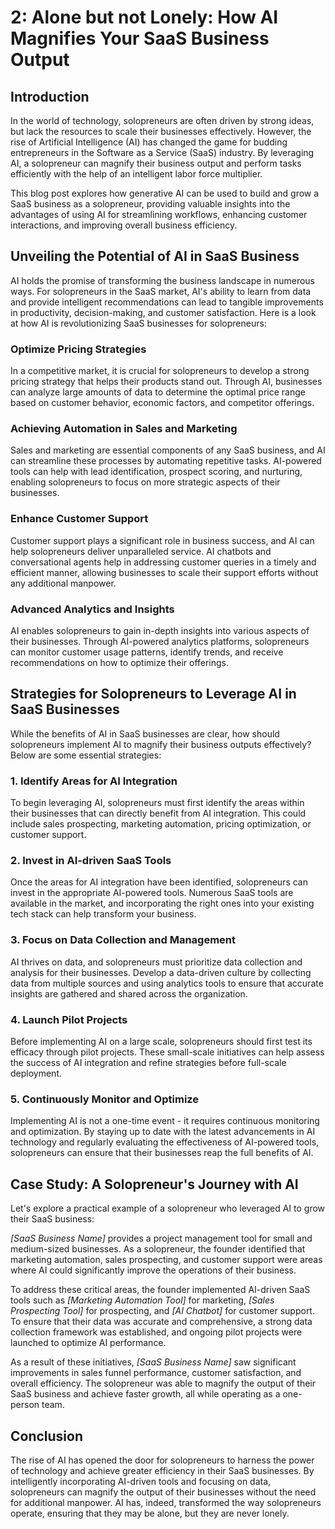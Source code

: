 # 2: Alone but not Lonely: How AI Magnifies Your SaaS Business Output

## Introduction

In the world of technology, solopreneurs are often driven by strong ideas, but lack the resources to scale their businesses effectively. However, the rise of Artificial Intelligence (AI) has changed the game for budding entrepreneurs in the Software as a Service (SaaS) industry. By leveraging AI, a solopreneur can magnify their business output and perform tasks efficiently with the help of an intelligent labor force multiplier.

This blog post explores how generative AI can be used to build and grow a SaaS business as a solopreneur, providing valuable insights into the advantages of using AI for streamlining workflows, enhancing customer interactions, and improving overall business efficiency.

## Unveiling the Potential of AI in SaaS Business

AI holds the promise of transforming the business landscape in numerous ways. For solopreneurs in the SaaS market, AI's ability to learn from data and provide intelligent recommendations can lead to tangible improvements in productivity, decision-making, and customer satisfaction. Here is a look at how AI is revolutionizing SaaS businesses for solopreneurs:

### Optimize Pricing Strategies

In a competitive market, it is crucial for solopreneurs to develop a strong pricing strategy that helps their products stand out. Through AI, businesses can analyze large amounts of data to determine the optimal price range based on customer behavior, economic factors, and competitor offerings.

### Achieving Automation in Sales and Marketing

Sales and marketing are essential components of any SaaS business, and AI can streamline these processes by automating repetitive tasks. AI-powered tools can help with lead identification, prospect scoring, and nurturing, enabling solopreneurs to focus on more strategic aspects of their businesses.

### Enhance Customer Support

Customer support plays a significant role in business success, and AI can help solopreneurs deliver unparalleled service. AI chatbots and conversational agents help in addressing customer queries in a timely and efficient manner, allowing businesses to scale their support efforts without any additional manpower.

### Advanced Analytics and Insights

AI enables solopreneurs to gain in-depth insights into various aspects of their businesses. Through AI-powered analytics platforms, solopreneurs can monitor customer usage patterns, identify trends, and receive recommendations on how to optimize their offerings.

## Strategies for Solopreneurs to Leverage AI in SaaS Businesses

While the benefits of AI in SaaS businesses are clear, how should solopreneurs implement AI to magnify their business outputs effectively? Below are some essential strategies:

### 1. Identify Areas for AI Integration

To begin leveraging AI, solopreneurs must first identify the areas within their businesses that can directly benefit from AI integration. This could include sales prospecting, marketing automation, pricing optimization, or customer support.

### 2. Invest in AI-driven SaaS Tools

Once the areas for AI integration have been identified, solopreneurs can invest in the appropriate AI-powered tools. Numerous SaaS tools are available in the market, and incorporating the right ones into your existing tech stack can help transform your business.

### 3. Focus on Data Collection and Management

AI thrives on data, and solopreneurs must prioritize data collection and analysis for their businesses. Develop a data-driven culture by collecting data from multiple sources and using analytics tools to ensure that accurate insights are gathered and shared across the organization.

### 4. Launch Pilot Projects

Before implementing AI on a large scale, solopreneurs should first test its efficacy through pilot projects. These small-scale initiatives can help assess the success of AI integration and refine strategies before full-scale deployment.

### 5. Continuously Monitor and Optimize

Implementing AI is not a one-time event - it requires continuous monitoring and optimization. By staying up to date with the latest advancements in AI technology and regularly evaluating the effectiveness of AI-powered tools, solopreneurs can ensure that their businesses reap the full benefits of AI.

## Case Study: A Solopreneur's Journey with AI

Let's explore a practical example of a solopreneur who leveraged AI to grow their SaaS business:

*[SaaS Business Name]* provides a project management tool for small and medium-sized businesses. As a solopreneur, the founder identified that marketing automation, sales prospecting, and customer support were areas where AI could significantly improve the operations of their business.

To address these critical areas, the founder implemented AI-driven SaaS tools such as *[Marketing Automation Tool]* for marketing, *[Sales Prospecting Tool]* for prospecting, and *[AI Chatbot]* for customer support. To ensure that their data was accurate and comprehensive, a strong data collection framework was established, and ongoing pilot projects were launched to optimize AI performance.

As a result of these initiatives, *[SaaS Business Name]* saw significant improvements in sales funnel performance, customer satisfaction, and overall efficiency. The solopreneur was able to magnify the output of their SaaS business and achieve faster growth, all while operating as a one-person team.

## Conclusion

The rise of AI has opened the door for solopreneurs to harness the power of technology and achieve greater efficiency in their SaaS businesses. By intelligently incorporating AI-driven tools and focusing on data, solopreneurs can magnify the output of their businesses without the need for additional manpower. AI has, indeed, transformed the way solopreneurs operate, ensuring that they may be alone, but they are never lonely.
